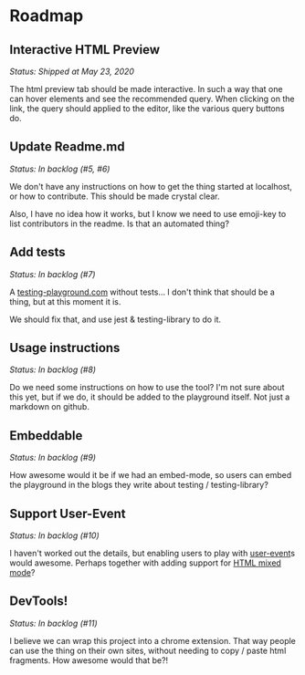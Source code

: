 # Roadmap

## Interactive HTML Preview

_Status: Shipped at May 23, 2020_

The html preview tab should be made interactive. In such a way that one can hover elements and see the recommended query. When clicking on the link, the query should applied to the editor, like the various query buttons do.

## Update Readme.md

_Status: In backlog (#5, #6)_

We don't have any instructions on how to get the thing started at localhost, or how to contribute. This should be made crystal clear.

Also, I have no idea how it works, but I know we need to use emoji-key to list contributors in the readme. Is that an automated thing?

## Add tests

_Status: In backlog (#7)_

A [testing-playground.com] without tests... I don't think that should be a thing, but at this moment it is.

We should fix that, and use jest & testing-library to do it.

## Usage instructions

_Status: In backlog (#8)_

Do we need some instructions on how to use the tool? I'm not sure about this yet, but if we do, it should be added to the playground itself. Not just a markdown on github.

## Embeddable

_Status: In backlog (#9)_

How awesome would it be if we had an embed-mode, so users can embed the playground in the blogs they write about testing / testing-library?

## Support User-Event

_Status: In backlog (#10)_

I haven't worked out the details, but enabling users to play with [user-event]s would awesome. Perhaps together with adding support for [HTML mixed mode]?

## DevTools!

_Status: In backlog (#11)_

I believe we can wrap this project into a chrome extension. That way people can use the thing on their own sites, without needing to copy / paste html fragments. How awesome would that be?!

[testing-playground.com]: https://testing-playground.com
[html mixed mode]: https://codemirror.net/mode/htmlmixed/index.html
[user-event]: https://testing-library.com/docs/ecosystem-user-event
